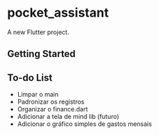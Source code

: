 # pocket_assistant

A new Flutter project.

## Getting Started

## To-do List
- Limpar o main
- Padronizar os registros
- Organizar o finance.dart
- Adicionar a tela de mind lib (futuro)
- Adicionar o gráfico simples de gastos mensais